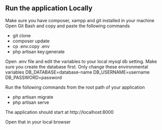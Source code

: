 
## Run the application Locally

Make sure you have composer, xampp and git installed in your machine
Open Git Bash and copy and paste the following commands

- git clone 
- composer update
- cp .env.copy  .env
- php artisan key:generate


Open .env file and edit the variables to your local mysql db setting. Make sure you create the database first. Only change these environmental variables 
DB_DATABASE=database-name
DB_USERNAME=username
DB_PASSWORD=password

Run the following commands from the root path of your application
   - php artisan migrate
   - php artisan serve

The application should start at http://localhost:8000

Open that in your local browser

